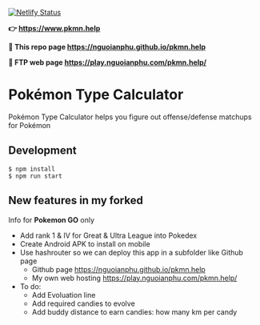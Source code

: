 [![Netlify Status](https://api.netlify.com/api/v1/badges/1673960f-312c-45ac-9e23-43caabe3b5bb/deploy-status)](https://app.netlify.com/sites/pkmn-help/deploys)

**👉 <https://www.pkmn.help>**

**🚀 This repo page <https://nguoianphu.github.io/pkmn.help>**

**🎉 FTP web page <https://play.nguoianphu.com/pkmn.help/>**

# Pokémon Type Calculator

Pokémon Type Calculator helps you figure out offense/defense matchups for Pokémon

## Development

```
$ npm install
$ npm run start
```

## New features in my forked

Info for **Pokemon GO** only

- Add rank 1 & IV for Great & Ultra League into Pokedex
- Create Android APK to install on mobile
- Use hashrouter so we can deploy this app in a subfolder like Github page
  - Github page <https://nguoianphu.github.io/pkmn.help>
  - My own web hosting <https://play.nguoianphu.com/pkmn.help/>
- To do:
  - Add Evoluation line
  - Add required candies to evolve 
  - Add buddy distance to earn candies: how many km per candy
